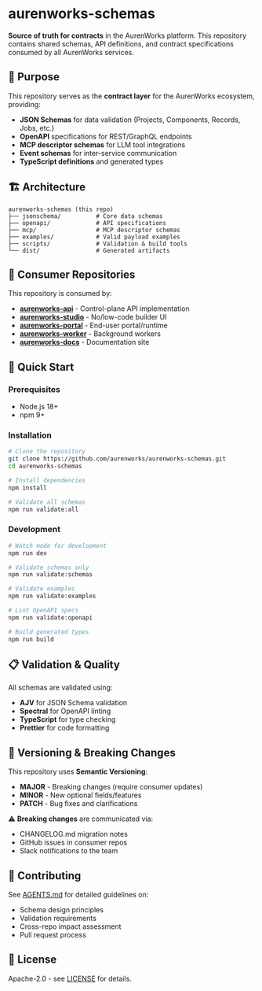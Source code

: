 # aurenworks-schemas

**Source of truth for contracts** in the AurenWorks platform. This repository contains shared schemas, API definitions, and contract specifications consumed by all AurenWorks services.

## 🎯 Purpose

This repository serves as the **contract layer** for the AurenWorks ecosystem, providing:

- **JSON Schemas** for data validation (Projects, Components, Records, Jobs, etc.)
- **OpenAPI** specifications for REST/GraphQL endpoints
- **MCP descriptor schemas** for LLM tool integrations
- **Event schemas** for inter-service communication
- **TypeScript definitions** and generated types

## 🏗️ Architecture

```
aurenworks-schemas (this repo)
├── jsonschema/          # Core data schemas
├── openapi/             # API specifications  
├── mcp/                 # MCP descriptor schemas
├── examples/            # Valid payload examples
├── scripts/             # Validation & build tools
└── dist/                # Generated artifacts
```

## 🔗 Consumer Repositories

This repository is consumed by:

- **[aurenworks-api](https://github.com/aurenworks/aurenworks-api)** - Control-plane API implementation
- **[aurenworks-studio](https://github.com/aurenworks/aurenworks-studio)** - No/low-code builder UI
- **[aurenworks-portal](https://github.com/aurenworks/aurenworks-portal)** - End-user portal/runtime
- **[aurenworks-worker](https://github.com/aurenworks/aurenworks-worker)** - Background workers
- **[aurenworks-docs](https://github.com/aurenworks/aurenworks-docs)** - Documentation site

## 🚀 Quick Start

### Prerequisites

- Node.js 18+ 
- npm 9+

### Installation

```bash
# Clone the repository
git clone https://github.com/aurenworks/aurenworks-schemas.git
cd aurenworks-schemas

# Install dependencies
npm install

# Validate all schemas
npm run validate:all
```

### Development

```bash
# Watch mode for development
npm run dev

# Validate schemas only
npm run validate:schemas

# Validate examples
npm run validate:examples

# Lint OpenAPI specs
npm run validate:openapi

# Build generated types
npm run build
```

## 📋 Validation & Quality

All schemas are validated using:

- **AJV** for JSON Schema validation
- **Spectral** for OpenAPI linting  
- **TypeScript** for type checking
- **Prettier** for code formatting

## 🔄 Versioning & Breaking Changes

This repository uses **Semantic Versioning**:

- **MAJOR** - Breaking changes (require consumer updates)
- **MINOR** - New optional fields/features
- **PATCH** - Bug fixes and clarifications

⚠️ **Breaking changes** are communicated via:
- CHANGELOG.md migration notes
- GitHub issues in consumer repos
- Slack notifications to the team

## 🤝 Contributing

See [AGENTS.md](./AGENTS.md) for detailed guidelines on:
- Schema design principles
- Validation requirements  
- Cross-repo impact assessment
- Pull request process

## 📄 License

Apache-2.0 - see [LICENSE](./LICENSE) for details.
